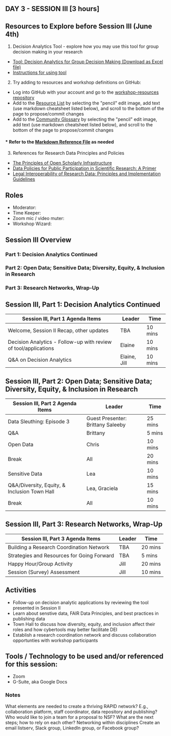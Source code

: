 ## DAY 3 - SESSION III [3 hours]

## Resources to Explore before Session III (June 4th)
1. Decision Analytics Tool - explore how you may use this tool for group decision making in your research
* [Tool: Decision Analytics for Group Decision Making (Download as Excel file)](https://drive.google.com/file/d/19z1nQyD-tnv4bUww8SC4rYRbQhxDY0M5/view?usp=sharing)
* [Instructions for using tool](https://docs.google.com/presentation/d/1UaIndG1n4_Rg4PuziA8Cp3yRgA15Jr--HqiWLIY6Go0/edit?usp=sharing)
2. Try adding to resources and workshop definitions on GitHub:
* Log into GitHub with your account and go to the [workshop-resources repository](https://github.com/rapid-research/workshop-resources)
* Add to the [Resource List](https://github.com/rapid-research/workshop-resources/blob/main/resource_list.md) by selecting the "pencil" edit image, add text (use markdown cheatsheet listed below), and scroll to the bottom of the page to propose/commit changes
* Add to the [Community Glossary](https://github.com/rapid-research/workshop-resources/blob/main/community_glossary.md) by selecting the "pencil" edit image, add text (use markdown cheatsheet listed below), and scroll to the bottom of the page to propose/commit changes
#### * Refer to the [Markdown Reference File](https://guides.github.com/features/mastering-markdown/) as needed
3. References for Research Data Principles and Policies
* [The Principles of Open Scholarly Infrastructure](http://openscholarlyinfrastructure.org/)
* [Data Policies for Public Participation in Scientific Research: A Primer](https://old.dataone.org/sites/all/documents/DataPolicyGuide.pdf)
* [Legal Interoperability of Research Data: Principles and Implementation Guidelines](http://www.codata.org/uploads/Legal%20Interoperability%20Principles%20and%20Implementation%20Guidelines_Final2.pdf)

## Roles
* Moderator:
* Time Keeper:
* Zoom mic / video muter:
* Workshop Wizard: 

## Session III Overview
### Part 1: Decision Analytics Continued
### Part 2: Open Data; Sensitive Data; Diversity, Equity, & Inclusion in Research
### Part 3: Research Networks, Wrap-Up

## Session III, Part 1: Decision Analytics Continued

Session III, Part 1 Agenda Items | Leader | Time 
---------------------------------------- | --------------- | ------- 
Welcome, Session II Recap, other updates | TBA | 10 mins
Decision Analytics - Follow-up with review of tool/applications | Elaine | 10 mins
Q&A on Decision Analytics | Elaine, Jill | 10 mins

## Session III, Part 2: Open Data; Sensitive Data; Diversity, Equity, & Inclusion in Research

Session III, Part 2 Agenda Items | Leader | Time 
---------------------------------------- | --------------- | -------  
Data Sleuthing: Episode 3 | Guest Presenter: Brittany Saleeby | 25 mins
Q&A | Brittany | 5 mins
Open Data | Chris | 10 mins
Break | All | 20 mins
Sensitive Data | Lea | 10 mins
Q&A/Diversity, Equity, & Inclusion Town Hall | Lea, Graciela | 15 mins
Break | All | 10 mins 

## Session III, Part 3: Research Networks, Wrap-Up

Session III, Part 3 Agenda Items | Leader | Time 
---------------------------------------- | --------------- | -------  
Building a Research Coordination Network | TBA | 20 mins
Strategies and Resources for Going Forward | TBA | 5 mins
Happy Hour/Group Activity | Jill | 20 mins
Session (Survey) Assessment | Jill | 10 mins

## Activities
* Follow-up on decision analytic applications by reviewing the tool presented in Session II
* Learn about senstive data, FAIR Data Principles, and best practices in publishing data
* Town Hall to discuss how diversity, equity, and inclusion affect their roles and how cybertools may better facilitate DEI
* Establish a research coordination network and discuss collaboration opportunties with workshop participants

## Tools / Technology to be used and/or referenced for this session:
* Zoom
* G-Suite, aka Google Docs

### Notes 
What elements are needed to create a thriving RAPID network? 
E.g., collaboration platform, staff coordinator, data repository and publishing?
Who would like to join a team for a proposal to NSF?
What are the next steps; how to rely on each other?
Networking within disciplines
Create an email listserv, Slack group, LinkedIn group, or Facebook group?
